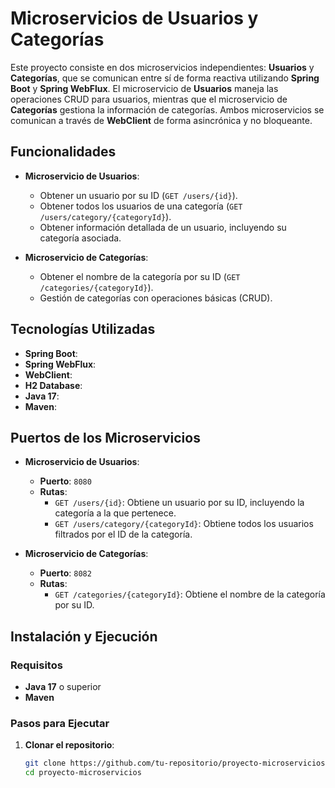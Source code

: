 # Microservicios de Usuarios y Categorías

Este proyecto consiste en dos microservicios independientes: **Usuarios** y **Categorías**, que se comunican entre sí de forma reactiva utilizando **Spring Boot** y **Spring WebFlux**. El microservicio de **Usuarios** maneja las operaciones CRUD para usuarios, mientras que el microservicio de **Categorías** gestiona la información de categorías. Ambos microservicios se comunican a través de **WebClient** de forma asincrónica y no bloqueante.

## Funcionalidades

- **Microservicio de Usuarios**:
  - Obtener un usuario por su ID (`GET /users/{id}`).
  - Obtener todos los usuarios de una categoría (`GET /users/category/{categoryId}`).
  - Obtener información detallada de un usuario, incluyendo su categoría asociada.

- **Microservicio de Categorías**:
  - Obtener el nombre de la categoría por su ID (`GET /categories/{categoryId}`).
  - Gestión de categorías con operaciones básicas (CRUD).

## Tecnologías Utilizadas

- **Spring Boot**: 
- **Spring WebFlux**: 
- **WebClient**: 
- **H2 Database**: 
- **Java 17**: 
- **Maven**: 

## Puertos de los Microservicios

- **Microservicio de Usuarios**:
  - **Puerto**: `8080`
  - **Rutas**:
    - `GET /users/{id}`: Obtiene un usuario por su ID, incluyendo la categoría a la que pertenece.
    - `GET /users/category/{categoryId}`: Obtiene todos los usuarios filtrados por el ID de la categoría.

- **Microservicio de Categorías**:
  - **Puerto**: `8082`
  - **Rutas**:
    - `GET /categories/{categoryId}`: Obtiene el nombre de la categoría por su ID.

## Instalación y Ejecución

### Requisitos

- **Java 17** o superior
- **Maven**

### Pasos para Ejecutar

1. **Clonar el repositorio**:

   ```bash
   git clone https://github.com/tu-repositorio/proyecto-microservicios.git
   cd proyecto-microservicios
